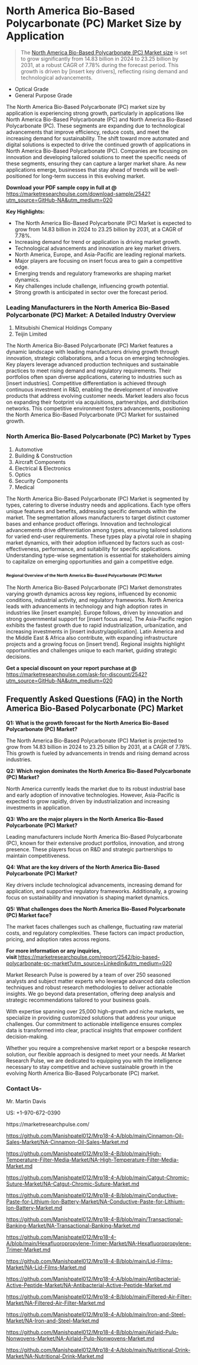 <h1>North America Bio-Based Polycarbonate (PC) Market&nbsp;Size by Application</h1><blockquote><p>The <a href="https://marketresearchpulse.com/download-sample/2542?utm_source=GitHub-NA&amp;utm_medium=020">North America Bio-Based Polycarbonate (PC) Market size</a> is set to grow significantly from 14.83 billion in 2024 to 23.25 billion by 2031, at a robust CAGR of 7.78% during the forecast period. This growth is driven by [insert key drivers], reflecting rising demand and technological advancements.</p></blockquote><ul><li>Optical Grade <li> General Purpose Grade</li></ul><p>The North America Bio-Based Polycarbonate (PC) market size by application is experiencing strong growth, particularly in applications like North America Bio-Based Polycarbonate (PC) and North America Bio-Based Polycarbonate (PC). These segments are expanding due to technological advancements that improve efficiency, reduce costs, and meet the increasing demand for sustainability. The shift toward more automated and digital solutions is expected to drive the continued growth of applications in North America Bio-Based Polycarbonate (PC). Companies are focusing on innovation and developing tailored solutions to meet the specific needs of these segments, ensuring they can capture a larger market share. As new applications emerge, businesses that stay ahead of trends will be well-positioned for long-term success in this evolving market.</p><p><strong>Download your PDF sample copy in full at @ </strong><a href="https://marketresearchpulse.com/download-sample/2542?utm_source=GitHub-NA&amp;utm_medium=020">https://marketresearchpulse.com/download-sample/2542?utm_source=GitHub-NA&amp;utm_medium=020</a></p><p><strong>Key Highlights: </strong></p><ul><li>The North America Bio-Based Polycarbonate (PC) Market is expected to grow from 14.83 billion in 2024 to 23.25 billion by 2031, at a CAGR of 7.78%.</li><li>Increasing demand for trend or application is driving market growth.</li><li>Technological advancements and innovation are key market drivers.</li><li>North America, Europe, and Asia-Pacific are leading regional markets.</li><li>Major players are focusing on insert focus area to gain a competitive edge.</li><li>Emerging trends and regulatory frameworks are shaping market dynamics.</li><li>Key challenges include challenge, influencing growth potential.</li><li>Strong growth is anticipated in sector over the forecast period.</li></ul><h3>Leading Manufacturers in the North America Bio-Based Polycarbonate (PC) Market: A Detailed Industry Overview</h3><ol><li>Mitsubishi Chemical Holdings Company</li><li>Teijin Limited</li></ol><div class="flex max-w-full flex-col flex-grow"><div class="min-h-8 text-message flex w-full flex-col items-end gap-2 whitespace-normal break-words [.text-message+&amp;]:mt-5" dir="auto" data-message-author-role="assistant" data-message-id="fd8432e4-4910-450d-b182-61b7bfb0a01f" data-message-model-slug="gpt-4o"><div class="flex w-full flex-col gap-1 empty:hidden first:pt-[3px]"><div class="markdown prose w-full break-words dark:prose-invert light"><p>The North America Bio-Based Polycarbonate (PC) Market features a dynamic landscape with leading manufacturers driving growth through innovation, strategic collaborations, and a focus on emerging technologies. Key players leverage advanced production techniques and sustainable practices to meet rising demand and regulatory requirements. Their portfolios often span diverse applications, catering to industries such as [insert industries]. Competitive differentiation is achieved through continuous investment in R&amp;D, enabling the development of innovative products that address evolving customer needs. Market leaders also focus on expanding their footprint via acquisitions, partnerships, and distribution networks. This competitive environment fosters advancements, positioning the North America Bio-Based Polycarbonate (PC) Market for sustained growth.</p></div></div></div></div><h3>North America Bio-Based Polycarbonate (PC) Market by Types</h3><ol><li>Automotive <li> Building & Construction <li> Aircraft Components <li> Electrical & Electronics <li> Optics <li> Security Components <li> Medical</li></ol><div class="flex max-w-full flex-col flex-grow"><div class="min-h-8 text-message flex w-full flex-col items-end gap-2 whitespace-normal break-words [.text-message+&amp;]:mt-5" dir="auto" data-message-author-role="assistant" data-message-id="084470be-0bb7-4664-bddf-5156b4f41249" data-message-model-slug="gpt-4o-mini"><div class="flex w-full flex-col gap-1 empty:hidden first:pt-[3px]"><div class="markdown prose w-full break-words dark:prose-invert light"><p>The North America Bio-Based Polycarbonate (PC) Market is segmented by types, catering to diverse industry needs and applications. Each type offers unique features and benefits, addressing specific demands within the market. The segmentation allows manufacturers to target distinct customer bases and enhance product offerings. Innovation and technological advancements drive differentiation among types, ensuring tailored solutions for varied end-user requirements. These types play a pivotal role in shaping market dynamics, with their adoption influenced by factors such as cost-effectiveness, performance, and suitability for specific applications. Understanding type-wise segmentation is essential for stakeholders aiming to capitalize on emerging opportunities and gain a competitive edge.</p></div></div></div></div><h3><span style="font-size: 11px;">Regional Overview of the North America Bio-Based Polycarbonate (PC) Market</span></h3><div class="flex max-w-full flex-col flex-grow"><div class="min-h-8 text-message flex w-full flex-col items-end gap-2 whitespace-normal break-words [.text-message+&amp;]:mt-5" dir="auto" data-message-author-role="assistant" data-message-id="e9038762-ce64-4e30-91c9-9bd413514231" data-message-model-slug="gpt-4o-mini"><div class="flex w-full flex-col gap-1 empty:hidden first:pt-[3px]"><div class="markdown prose w-full break-words dark:prose-invert light"><p>The North America Bio-Based Polycarbonate (PC) Market demonstrates varying growth dynamics across key regions, influenced by economic conditions, industrial activity, and regulatory frameworks. North America leads with advancements in technology and high adoption rates in industries like [insert example]. Europe follows, driven by innovation and strong governmental support for [insert focus area]. The Asia-Pacific region exhibits the fastest growth due to rapid industrialization, urbanization, and increasing investments in [insert industry/application]. Latin America and the Middle East &amp; Africa also contribute, with expanding infrastructure projects and a growing focus on [insert trend]. Regional insights highlight opportunities and challenges unique to each market, guiding strategic decisions.</p></div></div></div></div><p><strong>Get a special discount on your report purchase at @ </strong><a href="https://marketresearchpulse.com/ask-for-discount/2542?utm_source=GitHub-NA&amp;utm_medium=020">https://marketresearchpulse.com/ask-for-discount/2542?utm_source=GitHub-NA&amp;utm_medium=020</a></p><h2>Frequently Asked Questions (FAQ) in the North America Bio-Based Polycarbonate (PC) Market</h2><p><strong>Q1: What is the growth forecast for the North America Bio-Based Polycarbonate (PC) Market?</strong></p><p>The North America Bio-Based Polycarbonate (PC) Market is projected to grow from 14.83 billion in 2024 to 23.25 billion by 2031, at a CAGR of 7.78%. This growth is fueled by advancements in trends and rising demand across industries.</p><p><strong>Q2: Which region dominates the North America Bio-Based Polycarbonate (PC) Market?</strong></p><p>North America currently leads the market due to its robust industrial base and early adoption of innovative technologies. However, Asia-Pacific is expected to grow rapidly, driven by industrialization and increasing investments in application.</p><p><strong>Q3: Who are the major players in the North America Bio-Based Polycarbonate (PC) Market?</strong></p><p>Leading manufacturers include North America Bio-Based Polycarbonate (PC), known for their extensive product portfolios, innovation, and strong presence. These players focus on R&amp;D and strategic partnerships to maintain competitiveness.</p><p><strong>Q4: What are the key drivers of the North America Bio-Based Polycarbonate (PC) Market?</strong></p><p>Key drivers include technological advancements, increasing demand for application, and supportive regulatory frameworks. Additionally, a growing focus on sustainability and innovation is shaping market dynamics.</p><p><strong>Q5: What challenges does the North America Bio-Based Polycarbonate (PC) Market face?</strong></p><p>The market faces challenges such as challenge, fluctuating raw material costs, and regulatory complexities. These factors can impact production, pricing, and adoption rates across regions.</p><p><strong>For more information or any inquiries, visit&nbsp;</strong><a href="https://marketresearchpulse.com/report/2542/bio-based-polycarbonate-pc-market?utm_source=Linkedin&utm_medium=020">https://marketresearchpulse.com/report/2542/bio-based-polycarbonate-pc-market?utm_source=Linkedin&utm_medium=020</a></p><p>Market Research Pulse is powered by a team of over 250 seasoned analysts and subject matter experts who leverage advanced data collection techniques and robust research methodologies to deliver actionable insights. We go beyond data presentation, offering deep analysis and strategic recommendations tailored to your business goals.</p><p>With expertise spanning over 25,000 high-growth and niche markets, we specialize in providing customized solutions that address your unique challenges. Our commitment to actionable intelligence ensures complex data is transformed into clear, practical insights that empower confident decision-making.</p><p>Whether you require a comprehensive market report or a bespoke research solution, our flexible approach is designed to meet your needs. At Market Research Pulse, we are dedicated to equipping you with the intelligence necessary to stay competitive and achieve sustainable growth in the evolving North America Bio-Based Polycarbonate (PC) market.</p><h3><strong>Contact Us-</strong></h3><p>Mr. Martin Davis</p><p>US: +1-970-672-0390</p><p>https://marketresearchpulse.com/</p><p><a href="https://github.com/Manishpatel012/Mrp18-4-A/blob/main/Cinnamon-Oil-Sales-Market/NA-Cinnamon-Oil-Sales-Market.md">https://github.com/Manishpatel012/Mrp18-4-A/blob/main/Cinnamon-Oil-Sales-Market/NA-Cinnamon-Oil-Sales-Market.md</a></p><p><a href="https://github.com/Manishpatel012/Mrp18-4-B/blob/main/High-Temperature-Filter-Media-Market/NA-High-Temperature-Filter-Media-Market.md">https://github.com/Manishpatel012/Mrp18-4-B/blob/main/High-Temperature-Filter-Media-Market/NA-High-Temperature-Filter-Media-Market.md</a></p><p><a href="https://github.com/Manishpatel012/Mrp18-4-A/blob/main/Catgut-Chromic-Suture-Market/NA-Catgut-Chromic-Suture-Market.md">https://github.com/Manishpatel012/Mrp18-4-A/blob/main/Catgut-Chromic-Suture-Market/NA-Catgut-Chromic-Suture-Market.md</a></p><p><a href="https://github.com/Manishpatel012/Mrp18-4-B/blob/main/Conductive-Paste-for-Lithium-Ion-Battery-Market/NA-Conductive-Paste-for-Lithium-Ion-Battery-Market.md">https://github.com/Manishpatel012/Mrp18-4-B/blob/main/Conductive-Paste-for-Lithium-Ion-Battery-Market/NA-Conductive-Paste-for-Lithium-Ion-Battery-Market.md</a></p><p><a href="https://github.com/Manishpatel012/Mrp18-4-B/blob/main/Transactional-Banking-Market/NA-Transactional-Banking-Market.md">https://github.com/Manishpatel012/Mrp18-4-B/blob/main/Transactional-Banking-Market/NA-Transactional-Banking-Market.md</a></p><p><a href="https://github.com/Manishpatel012/Mrp18-4-A/blob/main/Hexafluoropropylene-Trimer-Market/NA-Hexafluoropropylene-Trimer-Market.md">https://github.com/Manishpatel012/Mrp18-4-A/blob/main/Hexafluoropropylene-Trimer-Market/NA-Hexafluoropropylene-Trimer-Market.md</a></p><p><a href="https://github.com/Manishpatel012/Mrp18-4-B/blob/main/Lid-Films-Market/NA-Lid-Films-Market.md">https://github.com/Manishpatel012/Mrp18-4-B/blob/main/Lid-Films-Market/NA-Lid-Films-Market.md</a></p><p><a href="https://github.com/Manishpatel012/Mrp18-4-A/blob/main/Antibacterial-Active-Peptide-Market/NA-Antibacterial-Active-Peptide-Market.md">https://github.com/Manishpatel012/Mrp18-4-A/blob/main/Antibacterial-Active-Peptide-Market/NA-Antibacterial-Active-Peptide-Market.md</a></p><p><a href="https://github.com/Manishpatel012/Mrp18-4-B/blob/main/Filtered-Air-Filter-Market/NA-Filtered-Air-Filter-Market.md">https://github.com/Manishpatel012/Mrp18-4-B/blob/main/Filtered-Air-Filter-Market/NA-Filtered-Air-Filter-Market.md</a></p><p><a href="https://github.com/Manishpatel012/Mrp18-4-A/blob/main/Iron-and-Steel-Market/NA-Iron-and-Steel-Market.md">https://github.com/Manishpatel012/Mrp18-4-A/blob/main/Iron-and-Steel-Market/NA-Iron-and-Steel-Market.md</a></p><p><a href="https://github.com/Manishpatel012/Mrp18-4-B/blob/main/Airlaid-Pulp-Nonwovens-Market/NA-Airlaid-Pulp-Nonwovens-Market.md">https://github.com/Manishpatel012/Mrp18-4-B/blob/main/Airlaid-Pulp-Nonwovens-Market/NA-Airlaid-Pulp-Nonwovens-Market.md</a></p><p><a href="https://github.com/Manishpatel012/Mrp18-4-A/blob/main/Nutritional-Drink-Market/NA-Nutritional-Drink-Market.md">https://github.com/Manishpatel012/Mrp18-4-A/blob/main/Nutritional-Drink-Market/NA-Nutritional-Drink-Market.md</a></p>
